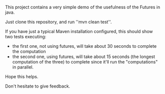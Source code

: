 This project contains a very simple demo of the usefulness of the Futures
in java.

Just clone this repository, and run ''mvn clean test''.

If you have just a typical Maven installation configured, this should show two tests executing:
* the first one, not using futures, will take about 30 seconds to complete the computation
* the second one, using futures, will take about 15 seconds (the longest computation of the three)
  to complete since it'll run the "computations" in parallel.

Hope this helps.

Don't hesitate to give feedback.
